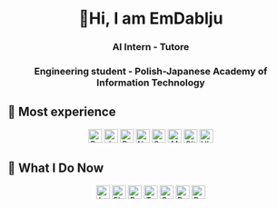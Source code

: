 <h1 align="center">👋Hi, I am EmDablju</h1>

<h3 align="center">AI Intern - Tutore</h3>
<h3 align="center">Engineering student - Polish-Japanese Academy of Information Technology</h3>

<h2>🚀 Most experience</h2>
<p align="center">
    <img src="https://img.shields.io/badge/Python-3776AB?style=flat-square&logo=python&logoColor=white" alt="Python" height="24" />
    <img src="https://img.shields.io/badge/Jupyter%20Notebook-F37626?style=flat-square&logo=jupyter&logoColor=white" alt="Jupyter Notebook" height="24" />
    <img src="https://img.shields.io/badge/Pandas-150458?style=flat-square&logo=pandas&logoColor=white" alt="Pandas" height="24" />
    <img src="https://img.shields.io/badge/Numpy-013243?style=flat-square&logo=numpy&logoColor=white" alt="Numpy" height="24" />
    <img src="https://img.shields.io/badge/Seaborn-4C72B0?style=flat-square&logo=seaborn&logoColor=white" alt="Seaborn" height="24" />
    <img src="https://img.shields.io/badge/Matplotlib-11557C?style=flat-square&logo=matplotlib&logoColor=white" alt="Matplotlib" height="24" />
    <img src="https://img.shields.io/badge/Git-F05032?style=flat-square&logo=git&logoColor=white" alt="Git" height="24" />
    <img src="https://img.shields.io/badge/Ubuntu-E95420?style=flat-square&logo=ubuntu&logoColor=white" alt="Ubuntu" height="24" />
</p>

<h2>🔭 What I Do Now</h2>
<p align="center">
    <img src="https://img.shields.io/badge/LangChain-000000?style=flat-square&logo=ai&logoColor=white" alt="LangChain" height="24" />
    <img src="https://img.shields.io/badge/Flask-000000?style=flat-square&logo=flask&logoColor=white" alt="Flask" height="24" />
    <img src="https://img.shields.io/badge/React-20232A?style=flat-square&logo=react&logoColor=61DAFB" alt="React" height="24" />
    <img src="https://img.shields.io/badge/TypeScript-3178C6?style=flat-square&logo=typescript&logoColor=white" alt="TypeScript" height="24" />
    <img src="https://img.shields.io/badge/Google_Cloud-4285F4?style=flat-square&logo=googlecloud&logoColor=white" alt="Google Cloud Platform" height="24" />
    <img src="https://img.shields.io/badge/Docker-2496ED?style=flat-square&logo=docker&logoColor=white" alt="Docker" height="24" />
    <img src="https://img.shields.io/badge/PyTorch-EE4C2C?style=flat-square&logo=pytorch&logoColor=white" alt="PyTorch" height="24" />
</p>
